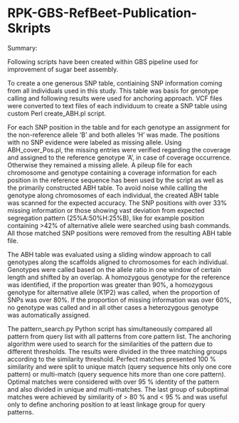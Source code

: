 # RPK-GBS-RefBeet-Publication-Skripts

Summary:

Following scripts have been created within GBS pipeline used for improvement of sugar beet assembly.

To create a one generous SNP table, contiaining SNP information coming from all individuals used in this study. This table was basis for genotype calling and following results were used for anchoring approach.
VCF files were converted to text files of each individuum to create a SNP table using custom Perl create_ABH.pl script. 

For each SNP position in the table and for each genotype an assignment for the non-reference allele ‘B’ and both alleles ‘H’ was made. The positions with no SNP evidence were labeled as missing allele. Using  ABH_cover_Pos.pl, the missing entries were verified regarding the coverage and assigned to the reference genotype ‘A’, in case of coverage occurrence. Otherwise they remained a missing allele. A pileup file for each chromosome and genotype containing a coverage information for each position in the reference sequence has been used by the script as well as the primarily constructed ABH table. 
To avoid noise while calling the genotype along chromosomes of each individual, the created ABH table was scanned for the expected accuracy. The SNP positions with over 33% missing information or those showing vast deviation from expected segregation pattern (25%A:50%H:25%B), like for example position containing >42% of alternative allele were searched using bash commands. All those matched SNP positions were removed from the resulting ABH table file. 

The ABH table was evaluated using a sliding window approach to call genotypes along the scaffolds aligned to chromosomes for each individual. Genotypes were called based on the allele ratio in one window of certain length and shifted by an overlap. A homozygous genotype for the reference was identified, if the proportion was greater than 90%, a homozygous genotype for alternative allele (K1P2) was called, when the proportion of SNPs was over 80%. If the proportion of missing information was over 60%, no genotype was called and in all other cases a heterozygous genotype was automatically assigned. 

The pattern_search.py Python script has simultaneously compared all pattern from query list with all patterns from core pattern list. The anchoring algorithm were used to search for the similarities of the pattern due to different thresholds. The results were divided in the three matching groups according to the similarity threshold. Perfect matches presented 100 % similarity and were split to unique match (query sequence hits only one core pattern) or multi-match (query sequence hits more than one core pattern). Optimal matches were considered with over 95 % identity of the pattern and also divided in unique and multi-matches. The last group of suboptimal matches were achieved by similarity of > 80 % and < 95 % and was useful only to define anchoring position to at least linkage group for query patterns.


